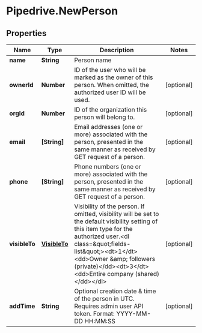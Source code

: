# Pipedrive.NewPerson

## Properties

Name | Type | Description | Notes
------------ | ------------- | ------------- | -------------
**name** | **String** | Person name | 
**ownerId** | **Number** | ID of the user who will be marked as the owner of this person. When omitted, the authorized user ID will be used. | [optional] 
**orgId** | **Number** | ID of the organization this person will belong to. | [optional] 
**email** | **[String]** | Email addresses (one or more) associated with the person, presented in the same manner as received by GET request of a person. | [optional] 
**phone** | **[String]** | Phone numbers (one or more) associated with the person, presented in the same manner as received by GET request of a person. | [optional] 
**visibleTo** | [**VisibleTo**](VisibleTo.md) | Visibility of the person. If omitted, visibility will be set to the default visibility setting of this item type for the authorized user.&lt;dl class&#x3D;\&quot;fields-list\&quot;&gt;&lt;dt&gt;1&lt;/dt&gt;&lt;dd&gt;Owner &amp;amp; followers (private)&lt;/dd&gt;&lt;dt&gt;3&lt;/dt&gt;&lt;dd&gt;Entire company (shared)&lt;/dd&gt;&lt;/dl&gt; | [optional] 
**addTime** | **String** | Optional creation date &amp; time of the person in UTC. Requires admin user API token. Format: YYYY-MM-DD HH:MM:SS | [optional] 


